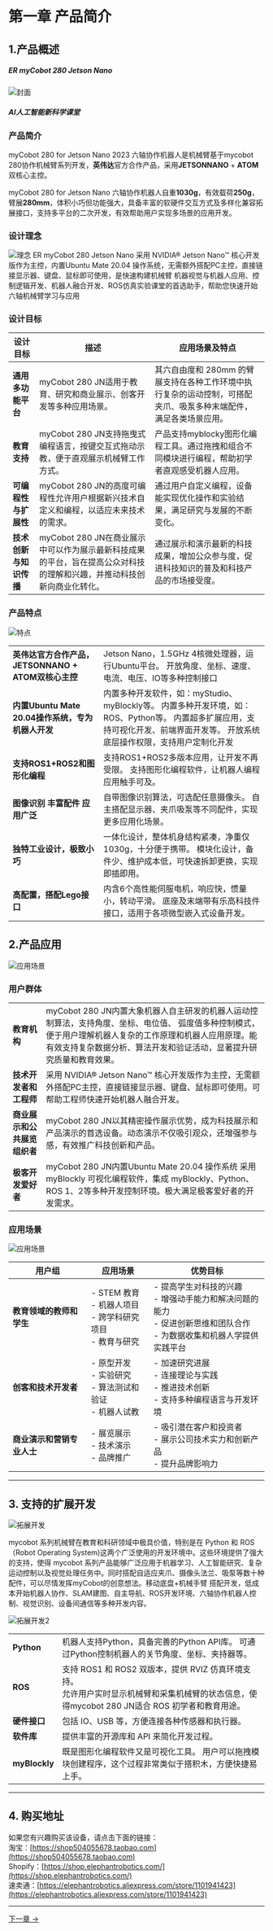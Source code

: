 # 第一章 产品简介
## 1.产品概述

##### ER myCobot 280 Jetson Nano

![封面](../../resource/1-ProductInformation/1.ProductIntroduction/280JNtu.png)
##### AI人工智能新科学课堂

### 产品简介

myCobot 280 for Jetson Nano 2023 六轴协作机器人是机械臂基于mycobot 280协作机械臂系列开发，**英伟达**官方合作产品，采用**JETSONNANO** + **ATOM**双核心主控。

myCobot 280 for Jetson Nano 六轴协作机器人自重**1030g**，有效载荷**250g**，臂展**280mm**，体积小巧但功能强大，具备丰富的软硬件交互方式及多样化兼容拓展接口，支持多平台的二次开发，有效帮助用户实现多场景的应用开发。

### 设计理念
![理念](../../resource/1-ProductInformation/1.ProductIntroduction/DualScreen.jpg)
ER myCobot 280 Jetson Nano 采用 NVIDIA® Jetson Nano™ 核心开发版作为主控，内置Ubuntu Mate 20.04 操作系统，无需额外搭配PC主控，直接链接显示器、键盘、鼠标即可使用，是快速构建机械臂 机器视觉与机器人应用、控制逻辑开发、机器人融合开发、ROS仿真实验课堂的首选助手，帮助您快速开始六轴机械臂学习与应用

### 设计目标

| 设计目标               | 描述                                                         | 应用场景及特点                                               |
| ---------------------- | ------------------------------------------------------------ | ------------------------------------------------------------ |
| **通用多功能平台**     | myCobot 280 JN适用于教育、研究和商业展示、创客开发等多种应用场景。 | 其六自由度和 280mm 的臂展支持在各种工作环境中执行复杂的运动控制，可搭配夹爪、吸泵多种末端配件，满足各类场景应用。 |
| **教育支持**           | myCobot 280 JN支持拖曳式编程语言，按键交互式拖动示教，便于直观展示机械臂工作方式。 | 产品支持myblocky图形化编程工具。通过拖拽和组合不同模块进行编程，帮助初学者直观感受机器人应用。 |
| **可编程性与扩展性**   | myCobot 280 JN的高度可编程性允许用户根据新兴技术自定义和编程，以适应未来技术的需求。 | 通过用户自定义编程，设备能实现优化操作和实验结果，满足研究与发展的不断变化。 |
| **技术创新与知识传播** | myCobot 280 JN在商业展示中可以作为展示最新科技成果的平台，旨在提高公众对科技的理解和兴趣，并推动科技创新向商业化转化。 | 通过展示和演示最新的科技成果，增加公众参与度，促进科技知识的普及和科技产品的市场接受度。 |

### 产品特点

![特点](../../resource/1-ProductInformation/1.ProductIntroduction/feature.png)

|                                                     |                                                              |
| --------------------------------------------------- | ------------------------------------------------------------ |
| **英伟达官方合作产品，JETSONNANO + ATOM双核心主控** | Jetson Nano，1.5GHz 4核微处理器，运行Ubuntu平台。 开放角度、坐标、速度、电流、电压、IO等多种控制接口 |
| **内置Ubuntu Mate 20.04操作系统，专为机器人开发**   | 内置多种开发软件，如：myStudio、myBlockly等。 内置多种开发环境，如：ROS、Python等。 内置超多扩展应用，支持可视化开发、前端界面开发等。 开放系统底层操作权限，支持用户定制化开发 |
| **支持ROS1+ROS2和图形化编程**                       | 支持ROS1+ROS2多版本应用，让开发不再受限。 支持图形化编程软件，让机器人编程应用触手可及。 |
| **图像识别 丰富配件 应用广泛**                      | 自带图像识别算法，可选配任意摄像头。 自主搭配显示器、夹爪吸泵等不同配件，实现更多应用化场景。 |
| **独特工业设计，极致小巧**                          | 一体化设计，整体机身结构紧凑，净重仅1030g，十分便于携带。 模块化设计，备件少、维护成本低，可快速拆卸更换，实现即插即用。 |
| **高配置，搭配Lego接口**                            | 内含6个高性能伺服电机，响应快，惯量小，转动平滑。 底座及末端带有乐高科技件接口，适用于各项微型嵌入式设备开发。 |



## 2.产品应用

![应用场景](../../resource/1-ProductInformation/1.ProductIntroduction/ApplicationScenario.png)
### 用户群体

|                              |                                                              |
| ---------------------------- | ------------------------------------------------------------ |
| **教育机构**                 | myCobot 280 JN内置大象机器人自主研发的机器人运动控制算法，支持角度、坐标、电位值、 弧度值多种控制模式，便于⽤户理解机器人复杂的工作原理和机器⼈应用原理。能有效支持复杂数据分析、算法开发和验证活动，显著提升研究质量和教育效果。 |
| **技术开发者和工程师**       | 采用 NVIDIA® Jetson Nano™ 核心开发版作为主控，无需额外搭配PC主控，直接链接显示器、键盘、鼠标即可使用。可帮助工程师快速开始机器人融合开发。 |
| **商业展示和公共展览组织者** | myCobot 280 JN以其精密操作展示优势，成为科技展示和产品演示的首选设备。动态演示不仅吸引观众，还增强参与感，有效推广科技创新和产品。 |
| **极客开发爱好者**           | myCobot 280 JN内置Ubuntu Mate 20.04 操作系统 采用 myBlockly 可视化编程软件，集成 myBlockly、Python、ROS 1、2等多种开发控制环境。极大满足极客爱好者的开发需求。 |


### 应用场景
![应用场景](../../resource/1-ProductInformation/1.ProductIntroduction/Application.png)

| **用户组**                 | **应用场景**                                                 | **优势目标**                                                 |
| -------------------------- | ------------------------------------------------------------ | ------------------------------------------------------------ |
| **教育领域的教师和学生**   | - STEM 教育<br>- 机器人项目<br>- 跨学科研究项目<br>- 教育与研究 | - 提高学生对科技的兴趣<br>- 增强动手能力和解决问题的能力<br>- 促进创新思维和团队合作<br>- 为数据收集和机器人学提供实践平台 |
| **创客和技术开发者**       | - 原型开发<br>- 实验研究<br>- 算法测试和验证<br>- 机器人试教 | - 加速研究进展<br>- 连接理论与实践<br>- 推进技术创新<br>- 支持多种编程语言与开发环境 |
| **商业演示和营销专业人士** | - 展览展示<br>- 技术演示<br>- 品牌推广                       | - 吸引潜在客户和投资者<br>- 展示公司技术实力和创新产品<br>- 提升品牌影响力 |

---

## 3. 支持的扩展开发
![拓展开发](../../resource/1-ProductInformation/1.ProductIntroduction/expand.PNG)

mycobot 系列机械臂在教育和科研领域中极具价值，特别是在 Python 和 ROS（Robot Operating System)这两个广泛使用的开发环境中。这些环境提供了强大的支持，使得 mycobot  系列产品能够广泛应用于机器学习、人工智能研究、复杂运动控制以及视觉处理任务中。同时搭配自适应夹爪、摄像头法兰、吸泵等数十种配件，可以尽情发挥myCobot的创意想法。移动底盘+机械手臂 搭配开发，低成本开始机器人协作、SLAM建图、自主导航、ROS开发环境、六轴协作机器人控制、视觉识别、设备间通信等多种开发内容。

![拓展开发2](../../resource/1-ProductInformation/1.ProductIntroduction/agv.png)

|   |  |
| ------------------------------------------------------------ | ------------------------------------------------------------ |
| **Python**                                                   | 机器人支持Python，具备完善的Python API库。 可通过Python控制机器人的关节角度、坐标、夹持器等。 |
| **ROS**                                                      | 支持 ROS1 和 ROS2 双版本，提供 RVIZ 仿真环境支持。<br>允许用户实时显示机械臂和采集机械臂的状态信息，使得mycobot 280 JN适合 ROS 初学者和教育用途。 |
| **硬件接口**                                                 | 包括 IO、USB 等，方便连接各种传感器和执行器。              |
| **软件库**                                                   | 提供丰富的开源库和 API 来简化开发过程。                    |
| **myBlockly** | 既是图形化编程软件又是可视化工具。 用户可以拖拽模块创建程序，这个过程非常类似于搭积木，方便快捷易上手。 |

---


## 4. 购买地址

如果您有兴趣购买该设备，请点击下面的链接：  
淘宝：[https://shop504055678.taobao.com](https://shop504055678.taobao.com)  
Shopify：[https://shop.elephantrobotics.com/](https://shop.elephantrobotics.com/)  
速卖通：[https://elephantrobotics.aliexpress.com/store/1101941423](https://elephantrobotics.aliexpress.com/store/1101941423)

---

[下一章 →](../2.ProductParameter/2-ProductParameters.md)